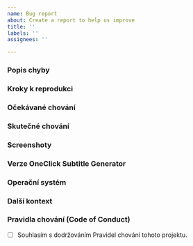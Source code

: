 ```yaml
---
name: Bug report
about: Create a report to help us improve
title: ''
labels: ''
assignees: ''

---
```


### Popis chyby
### Kroky k reprodukci
### Očekávané chování
### Skutečné chování
### Screenshoty
### Verze OneClick Subtitle Generator
### Operační systém
### Další kontext
### Pravidla chování (Code of Conduct)
- [ ] Souhlasím s dodržováním Pravidel chování tohoto projektu.
